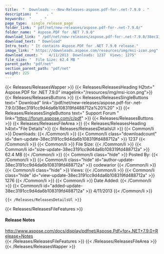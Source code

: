 ```yaml
---
title:  "  Downloads ---New-Releases-aspose.pdf-for-.net-7.9.0 . " 
description:  "    . " 
keywords:  "    . " 
page_type:  single_release_page
folder_link: " pdf/net/new-releases/aspose.pdf-for-.net-7.9.0/"
folder_name: " Aspose.PDF for .NET 7.9.0"
download_link: " /pdf/net/new-releases/aspose.pdf-for-.net-7.9.0/38ec3191cc9d4da6b108319fd488712a"
download_text: " Download"
Intro_text: " It contains Aspose.PDF for .NET 7.9.0 release."
image_link: " https://downloads.aspose.com/resources/img/msi-icon.png"
download_count: "   4/11/2013  Downloads: 1237  Views: 1275"
file_size: "  File Size: 62.4 MB "
parent_path: "pdf/net"
section_parent_path: "pdf/net"
weight: 225 
---
```


{{< Releases/ReleasesWapper >}}
  {{< Releases/ReleasesHeading H2txt=" Aspose.PDF for .NET 7.9.0" imagelink="/resources/img/msi-icon.png">}}
  {{< Releases/ReleasesButtons >}}
    {{< Releases/ReleasesSingleButtons text=" Download" link="/pdf/net/new-releases/aspose.pdf-for-.net-7.9.0/38ec3191cc9d4da6b108319fd488712a%20%20" >}}
    {{< Releases/ReleasesSingleButtons text=" Support Forum " link="https://forum.aspose.com/c/pdf" >}}
  {{< Releases/ReleasesButtons >}}
  {{< Releases/ReleasesFileArea >}}
    {{< Releases/ReleasesHeading h4txt="File Details">}}
    {{< Releases/ReleasesDetailsUl >}}
            {{< Common/li  >}} Downloads: {{< /Common/li >}} 
      {{< Common/li class="downloadcount" id="dwn-update-38ec3191cc9d4da6b108319fd488712a" >}} 1237 {{< /Common/li >}} 
      {{< Common/li  >}} File Size: {{< /Common/li >}} 
      {{< Common/li id="size-update-38ec3191cc9d4da6b108319fd488712a" >}} 62.4 MB {{< /Common/li >}} 
      {{< Common/li  class="hide" >}} Posted By: {{< /Common/li >}} 
      {{< Common/li class="hide" id="author-update-38ec3191cc9d4da6b108319fd488712a" >}} codewarior {{< /Common/li >}} 
      {{< Common/li class="hide"  >}} Views: {{< /Common/li >}} 
      {{< Common/li class="hide" id="view-update-38ec3191cc9d4da6b108319fd488712a" >}} 1276 {{< /Common/li >}} 
      {{< Common/li  >}} Date Added: {{< /Common/li >}} 
      {{< Common/li id="added-update-38ec3191cc9d4da6b108319fd488712a" >}} 4/11/2013 {{< /Common/li >}} 

    {{< /Releases/ReleasesDetailsUl >}}

  {{< Releases/ReleasesFileFeatures >}}
      <h4>Release Notes</h4><div><a href="http://www.aspose.com/docs/display/pdfnet/Aspose.Pdf+for+.NET+7.9.0+Release+Notes">http://www.aspose.com/docs/display/pdfnet/Aspose.Pdf+for+.NET+7.9.0+Release+Notes</a></div>
  {{< /Releases/ReleasesFileFeatures >}}
 {{< /Releases/ReleasesFileArea >}}
{{< /Releases/ReleasesWapper >}}


